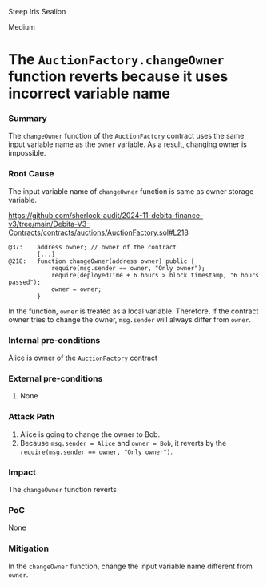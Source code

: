 Steep Iris Sealion

Medium

# The `AuctionFactory.changeOwner` function reverts because it uses incorrect variable name

### Summary

The `changeOwner` function of the `AuctionFactory` contract uses the same input variable name as the `owner` variable.
As a result, changing owner is impossible.

### Root Cause

The input variable name of `changeOwner` function is same as owner storage variable.

https://github.com/sherlock-audit/2024-11-debita-finance-v3/tree/main/Debita-V3-Contracts/contracts/auctions/AuctionFactory.sol#L218

```solidity
@37:    address owner; // owner of the contract
        [...]
@218:   function changeOwner(address owner) public {
            require(msg.sender == owner, "Only owner");
            require(deployedTime + 6 hours > block.timestamp, "6 hours passed");
            owner = owner;
        }
```

In the function, `owner` is treated as a local variable. Therefore, if the contract owner tries to change the owner, `msg.sender` will always differ from `owner`.

### Internal pre-conditions

Alice is owner of the `AuctionFactory` contract

### External pre-conditions

1. None

### Attack Path

1. Alice is going to change the owner to Bob.
2. Because `msg.sender = Alice` and `owner = Bob`, it reverts by the `require(msg.sender == owner, "Only owner")`.

### Impact

The `changeOwner` function reverts

### PoC

None

### Mitigation

In the `changeOwner` function, change the input variable name different from `owner`.